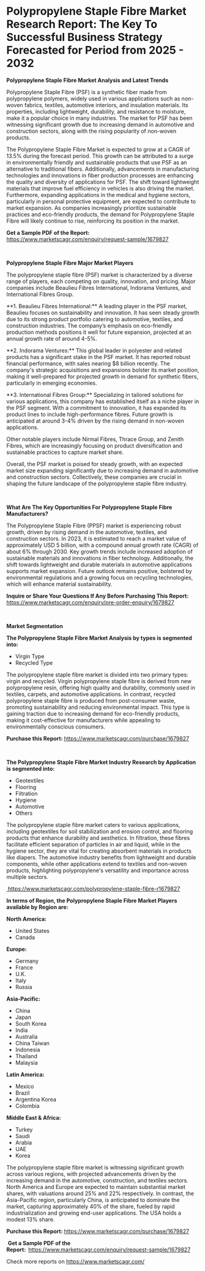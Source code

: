 <p><h1>Polypropylene Staple Fibre Market Research Report: The Key To Successful Business Strategy Forecasted for Period from 2025 - 2032</h1></p><p><strong>Polypropylene Staple Fibre Market Analysis and Latest Trends</strong></p>
<p><p>Polypropylene Staple Fibre (PSF) is a synthetic fiber made from polypropylene polymers, widely used in various applications such as non-woven fabrics, textiles, automotive interiors, and insulation materials. Its properties, including lightweight, durability, and resistance to moisture, make it a popular choice in many industries. The market for PSF has been witnessing significant growth due to increasing demand in automotive and construction sectors, along with the rising popularity of non-woven products.</p><p>The Polypropylene Staple Fibre Market is expected to grow at a CAGR of 13.5% during the forecast period. This growth can be attributed to a surge in environmentally friendly and sustainable products that use PSF as an alternative to traditional fibers. Additionally, advancements in manufacturing technologies and innovations in fiber production processes are enhancing the quality and diversity of applications for PSF. The shift toward lightweight materials that improve fuel efficiency in vehicles is also driving the market. Furthermore, expanding applications in the medical and hygiene sectors, particularly in personal protective equipment, are expected to contribute to market expansion. As companies increasingly prioritize sustainable practices and eco-friendly products, the demand for Polypropylene Staple Fibre will likely continue to rise, reinforcing its position in the market.</p></p>
<p><strong>Get a Sample PDF of the Report:&nbsp;</strong> <a href="https://www.marketscagr.com/enquiry/request-sample/1679827?utm_campaign=2116&utm_medium=2&utm_source=Github&utm_content=ia&utm_term=01042025&utm_id=polypropylene-staple-fibre">https://www.marketscagr.com/enquiry/request-sample/1679827</a></p>
<p>&nbsp;</p>
<p><strong>Polypropylene Staple Fibre Major Market Players</strong></p>
<p><p>The polypropylene staple fibre (PSF) market is characterized by a diverse range of players, each competing on quality, innovation, and pricing. Major companies include Beaulieu Fibres International, Indorama Ventures, and International Fibres Group.</p><p>**1. Beaulieu Fibres International:** A leading player in the PSF market, Beaulieu focuses on sustainability and innovation. It has seen steady growth due to its strong product portfolio catering to automotive, textiles, and construction industries. The company’s emphasis on eco-friendly production methods positions it well for future expansion, projected at an annual growth rate of around 4-5%.</p><p>**2. Indorama Ventures:** This global leader in polyester and related products has a significant stake in the PSF market. It has reported robust financial performance, with sales nearing $8 billion recently. The company's strategic acquisitions and expansions bolster its market position, making it well-prepared for projected growth in demand for synthetic fibers, particularly in emerging economies.</p><p>**3. International Fibres Group:** Specializing in tailored solutions for various applications, this company has established itself as a niche player in the PSF segment. With a commitment to innovation, it has expanded its product lines to include high-performance fibres. Future growth is anticipated at around 3-4% driven by the rising demand in non-woven applications.</p><p>Other notable players include Nirmal Fibres, Thrace Group, and Zenith Fibres, which are increasingly focusing on product diversification and sustainable practices to capture market share. </p><p>Overall, the PSF market is poised for steady growth, with an expected market size expanding significantly due to increasing demand in automotive and construction sectors. Collectively, these companies are crucial in shaping the future landscape of the polypropylene staple fibre industry.</p></p>
<p>&nbsp;</p>
<p><strong>What Are The Key Opportunities For Polypropylene Staple Fibre Manufacturers?</strong></p>
<p><p>The Polypropylene Staple Fibre (PPSF) market is experiencing robust growth, driven by rising demand in the automotive, textiles, and construction sectors. In 2023, it is estimated to reach a market value of approximately USD 5 billion, with a compound annual growth rate (CAGR) of about 6% through 2030. Key growth trends include increased adoption of sustainable materials and innovations in fiber technology. Additionally, the shift towards lightweight and durable materials in automotive applications supports market expansion. Future outlook remains positive, bolstered by environmental regulations and a growing focus on recycling technologies, which will enhance material sustainability.</p></p>
<p><strong>Inquire or Share Your Questions If Any Before Purchasing This Report:</strong> <a href="https://www.marketscagr.com/enquiry/pre-order-enquiry/1679827?utm_campaign=2116&utm_medium=2&utm_source=Github&utm_content=ia&utm_term=01042025&utm_id=polypropylene-staple-fibre">https://www.marketscagr.com/enquiry/pre-order-enquiry/1679827</a></p>
<p>&nbsp;</p>
<p><strong>Market Segmentation</strong></p>
<p><strong>The Polypropylene Staple Fibre Market Analysis by types is segmented into:</strong></p>
<p><ul><li>Virgin Type</li><li>Recycled Type</li></ul></p>
<p><p>The polypropylene staple fibre market is divided into two primary types: virgin and recycled. Virgin polypropylene staple fibre is derived from new polypropylene resin, offering high quality and durability, commonly used in textiles, carpets, and automotive applications. In contrast, recycled polypropylene staple fibre is produced from post-consumer waste, promoting sustainability and reducing environmental impact. This type is gaining traction due to increasing demand for eco-friendly products, making it cost-effective for manufacturers while appealing to environmentally conscious consumers.</p></p>
<p><strong>Purchase this Report:&nbsp;</strong><a href="https://www.marketscagr.com/purchase/1679827?utm_campaign=2116&utm_medium=2&utm_source=Github&utm_content=ia&utm_term=01042025&utm_id=polypropylene-staple-fibre">https://www.marketscagr.com/purchase/1679827</a></p>
<p>&nbsp;</p>
<p><strong>The Polypropylene Staple Fibre Market Industry Research by Application is segmented into:</strong></p>
<p><ul><li>Geotextiles</li><li>Flooring</li><li>Filtration</li><li>Hygiene</li><li>Automotive</li><li>Others</li></ul></p>
<p><p>The polypropylene staple fibre market caters to various applications, including geotextiles for soil stabilization and erosion control, and flooring products that enhance durability and aesthetics. In filtration, these fibres facilitate efficient separation of particles in air and liquid, while in the hygiene sector, they are vital for creating absorbent materials in products like diapers. The automotive industry benefits from lightweight and durable components, while other applications extend to textiles and non-woven products, highlighting polypropylene's versatility and importance across multiple sectors.</p></p>
<p><a href="https://www.marketscagr.com/polypropylene-staple-fibre-r1679827?utm_campaign=2116&utm_medium=2&utm_source=Github&utm_content=ia&utm_term=01042025&utm_id=polypropylene-staple-fibre">&nbsp;https://www.marketscagr.com/polypropylene-staple-fibre-r1679827</a></p>
<p><strong>In terms of Region, the Polypropylene Staple Fibre Market Players available by Region are:</strong></p>
<p>
    <p> <strong> North America: </strong>
        <ul>
            <li>United States</li>
            <li>Canada</li>
        </ul>
        </p> 
    <p> <strong> Europe: </strong>
        <ul>
            <li>Germany</li>
            <li>France</li>
            <li>U.K.</li>
            <li>Italy</li>
            <li>Russia</li>
        </ul>
        </p> 
    <p> <strong> Asia-Pacific: </strong>
        <ul>
            <li>China</li>
            <li>Japan</li>
            <li>South Korea</li>
            <li>India</li>
            <li>Australia</li>
            <li>China Taiwan</li>
            <li>Indonesia</li>
            <li>Thailand</li>
            <li>Malaysia</li>
        </ul>
        </p> 
    <p> <strong> Latin America: </strong>
        <ul>
            <li>Mexico</li>
            <li>Brazil</li>
            <li>Argentina Korea</li>
            <li>Colombia</li>
        </ul>
        </p> 
    <p> <strong> Middle East & Africa: </strong>
        <ul>
            <li>Turkey</li>
            <li>Saudi</li>
            <li>Arabia</li>
            <li>UAE</li>
            <li>Korea</li>
        </ul>
    </p>
    </p>
<p><p>The polypropylene staple fibre market is witnessing significant growth across various regions, with projected advancements driven by the increasing demand in the automotive, construction, and textiles sectors. North America and Europe are expected to maintain substantial market shares, with valuations around 25% and 22% respectively. In contrast, the Asia-Pacific region, particularly China, is anticipated to dominate the market, capturing approximately 40% of the share, fueled by rapid industrialization and growing end-user applications. The USA holds a modest 13% share.</p></p>
<p><strong>Purchase this Report: </strong><a href="https://www.marketscagr.com/purchase/1679827?utm_campaign=2116&utm_medium=2&utm_source=Github&utm_content=ia&utm_term=01042025&utm_id=polypropylene-staple-fibre">https://www.marketscagr.com/purchase/1679827</a></p>
<p>&nbsp;<strong>Get a Sample PDF of the Report:&nbsp;&nbsp;</strong><a href="https://www.marketscagr.com/enquiry/request-sample/1679827?utm_campaign=2116&utm_medium=2&utm_source=Github&utm_content=ia&utm_term=01042025&utm_id=polypropylene-staple-fibre">https://www.marketscagr.com/enquiry/request-sample/1679827</a></p>
<p><strong></strong></p>
<p>Check more reports on <a href="https://www.marketscagr.com/?utm_campaign=2116&utm_medium=2&utm_source=Github&utm_content=ia&utm_term=01042025&utm_id=polypropylene-staple-fibre">https://www.marketscagr.com/</a></p>